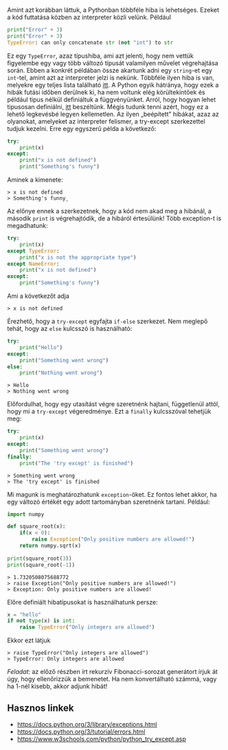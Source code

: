 
Amint azt korábban láttuk, a Pythonban többféle hiba is lehetséges. Ezeket a kód futtatása
közben az interpreter közli velünk. Például
```python
print("Error" + 3)
print("Error" + 3)
TypeError: can only concatenate str (not "int") to str
```
Ez egy `TypeError`, azaz típushiba, ami azt jelenti, hogy nem vettük figyelembe egy vagy több
változó típusát valamilyen művelet végrehajtása során. Ebben a konkrét példában össze
akartunk adni egy `string`-et egy `int`-tel, amint azt az interpreter jelzi is nekünk.
Többféle ilyen hiba is van, melyekre egy teljes lista található [itt](https://docs.python.org/3/library/exceptions.html).
A Python egyik hátránya, hogy ezek a hibák futási időben derülnek ki, ha nem voltunk elég körültekintőek és
például tipus nélkül definiáltuk a függvényünket. Arról, hogy hogyan lehet tipusosan definiálni, [itt](https://github.com/sandor-lokos/szkriptnyelvek_docs/blob/main/functions.md#a-tipusosan-defini%C3%A1lt-f%C3%BCggv%C3%A9nyek-type-hints) beszéltünk.
Mégis tudunk tenni azért, hogy ez a lehető legkevésbé legyen kellemetlen.
Az ilyen „beépített” hibákat, azaz az olyanokat, amelyeket az interpreter felismer, a try-except
szerkezettel tudjuk kezelni. Erre egy egyszerű példa a következő:
```python
try:
	print(x)
except:
	print("x is not defined")
	print("Something's funny")
```
Aminek a kimenete:
```
> x is not defined
> Something's funny˛
```
Az előnye ennek a szerkezetnek, hogy a kód nem akad meg a hibánál, a második `print` is
végrehajtódik, de a hibáról értesülünk!
Több exception-t is megadhatunk:
```python
try:
	print(x)
except TypeError:
	print("x is not the appropriate type")
except NameError:
	print("x is not defined")
except:
	print("Something's funny")
```
Ami a következőt adja
```
> x is not defined
```
Érezhető, hogy a `try-except` egyfajta `if-else` szerkezet. Nem meglepő tehát, hogy az `else`
kulcsszó is használható:
```python
try:
	print("Hello")
except:
	print("Something went wrong")
else:
	print("Nothing went wrong")
```
```
> Hello
> Nothing went wrong
```
Előfordulhat, hogy egy utasítást végre szeretnénk hajtani, függetlenül attól, hogy mi a `try-except`
végeredménye. Ezt a `finally` kulcsszóval tehetjük meg:
```python
try:
	print(x)
except:
	print("Something went wrong")
finally:
	print("The 'try except' is finished")
```
```
> Something went wrong
> The 'try except' is finished
```
Mi magunk is meghatározhatunk `exception`-öket. Ez fontos lehet akkor, ha egy változó értékét
egy adott tartományban szeretnénk tartani. Például:
```python
import numpy

def square_root(x):
	if(x < 0):
		raise Exception("Only positive numbers are allowed!")
	return numpy.sqrt(x)
	
print(square_root(3))
print(square_root(-1))
```
```
> 1.7320508075688772
> raise Exception("Only positive numbers are allowed!")
> Exception: Only positive numbers are allowed!
```
Előre definiált hibatípusokat is használhatunk persze:
```python
x = "hello"
if not type(x) is int:
	raise TypeError("Only integers are allowed")
```
Ekkor ezt látjuk
```
> raise TypeError("Only integers are allowed")
> TypeError: Only integers are allowed
```
*Feladat*: az előző részben írt rekurzív Fibonacci-sorozat generátort írjuk át úgy, hogy
ellenőrizzük a bemenetet. Ha nem konvertálható számmá, vagy ha 1-nél kisebb, akkor adjunk
hibát!

## Hasznos linkek

- https://docs.python.org/3/library/exceptions.html
- https://docs.python.org/3/tutorial/errors.html
- https://www.w3schools.com/python/python_try_except.asp